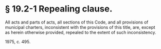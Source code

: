 # § 19.2-1 Repealing clause.

<p>All acts and parts of acts, all sections of this Code, and all provisions of municipal charters, inconsistent with the provisions of this title, are, except as herein otherwise provided, repealed to the extent of such inconsistency.</p><p>1975, c. 495.</p>